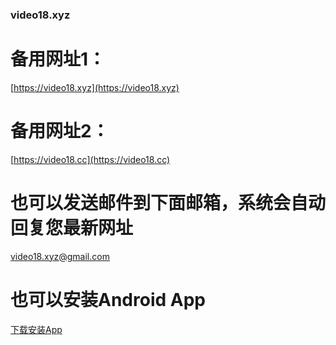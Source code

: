 ### video18.xyz

# 备用网址1：
[https://video18.xyz](https://video18.xyz)

# 备用网址2：
[https://video18.cc](https://video18.cc)

# 也可以发送邮件到下面邮箱，系统会自动回复您最新网址

video18.xyz@gmail.com 

# 也可以安装Android App
[下载安装App](https://video18.xyz/app.apk)
